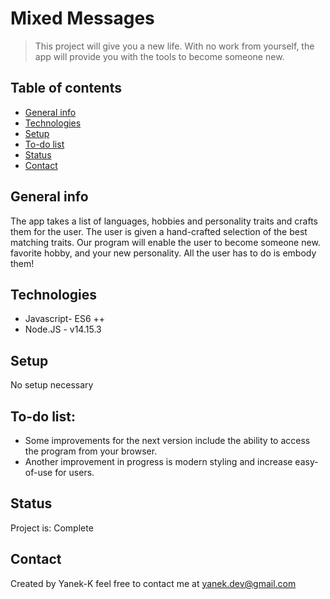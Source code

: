 # Mixed Messages
> This project will give you a new life. With no work from yourself, the app will 
provide you with the tools to become someone new. 

## Table of contents
* [General info](#general-info)
* [Technologies](#technologies)
* [Setup](#setup)
* [To-do list](#to-do-list)
* [Status](#status)
* [Contact](#contact)

## General info
 The app takes a list of languages, hobbies and personality traits and crafts them for the user. The user is given a hand-crafted selection of the best matching traits. Our program will enable the user to become someone new.
favorite hobby, and your new personality. All the user has to do is embody them!


## Technologies
* Javascript- ES6 ++
* Node.JS - v14.15.3

## Setup
No setup necessary


## To-do list:
* Some improvements for the next version include the ability to access the program
from your browser.
* Another improvement in progress is modern styling and increase easy-of-use for users. 

## Status
Project is: Complete


## Contact
Created by Yanek-K feel free to contact me at yanek.dev@gmail.com
